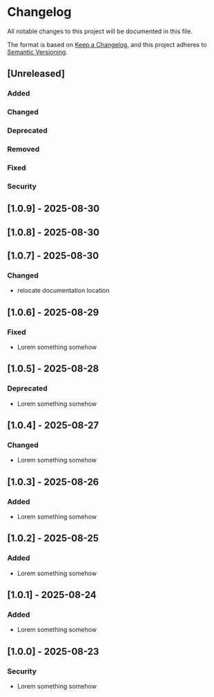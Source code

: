 # Changelog

All notable changes to this project will be documented in this file.

The format is based on [Keep a Changelog](https://keepachangelog.com/en/1.0.0/),
and this project adheres to [Semantic Versioning](https://semver.org/spec/v2.0.0.html).

## [Unreleased]

### Added

### Changed

### Deprecated

### Removed

### Fixed

### Security

## [1.0.9] - 2025-08-30

## [1.0.8] - 2025-08-30

## [1.0.7] - 2025-08-30

### Changed

- relocate documentation location

## [1.0.6] - 2025-08-29

### Fixed

- Lorem something somehow

## [1.0.5] - 2025-08-28

### Deprecated

- Lorem something somehow

## [1.0.4] - 2025-08-27

### Changed

- Lorem something somehow

## [1.0.3] - 2025-08-26

### Added

- Lorem something somehow

## [1.0.2] - 2025-08-25

### Added

- Lorem something somehow

## [1.0.1] - 2025-08-24

### Added

- Lorem something somehow

## [1.0.0] - 2025-08-23

### Security

- Lorem something somehow
